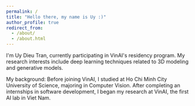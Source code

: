 ```yaml
---
permalink: /
title: "Hello there, my name is Uy :)"
author_profile: true
redirect_from: 
  - /about/
  - /about.html
---
```


I'm Uy Dieu Tran, currently participating in VinAI's residency program. My research interests include deep learning techniques related to 3D modeling and generative models.

My background: Before joining VinAI, I studied at Ho Chi Minh City University of Science, majoring in Computer Vision. After completing an internships in software development, I began my research at VinAI, the first AI lab in Viet Nam.